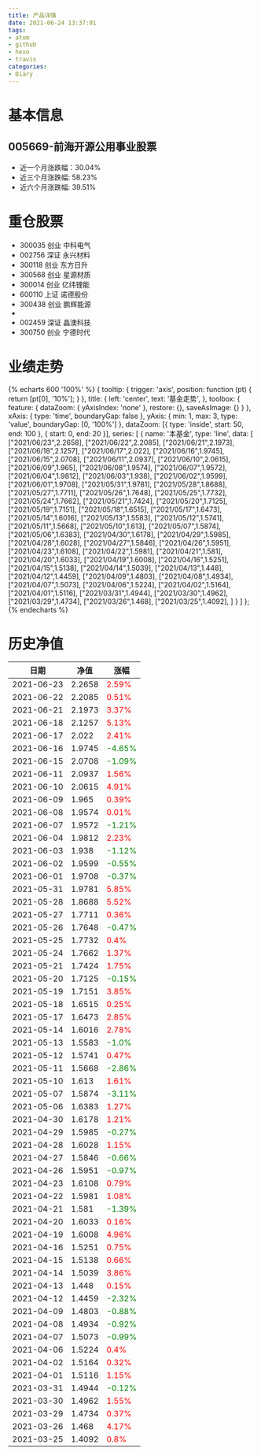 ```yaml
---
title: 产品详情
date: 2021-06-24 13:37:01
tags:
- atom
- github
- hexo
- travis
categories:
- Diary
---
```


# 基本信息
## 005669-前海开源公用事业股票
- 近一个月涨跌幅：30.04%
- 近三个月涨跌幅: 58.23%
- 近六个月涨跌幅: 39.51%

# 重仓股票
- 300035 创业 中科电气
- 002756 深证 永兴材料
- 300118 创业 东方日升
- 300568 创业 星源材质
- 300014 创业 亿纬锂能
- 600110 上证 诺德股份
- 300438 创业 鹏辉能源
- 
- 002459 深证 晶澳科技
- 300750 创业 宁德时代
# 业绩走势

{% echarts 600 '100%' %}
{
  tooltip: {
        trigger: 'axis',
        position: function (pt) {
            return [pt[0], '10%'];
        }
    },
    title: {
        left: 'center',
        text: '基金走势',
    },
    toolbox: {
        feature: {
            dataZoom: {
                yAxisIndex: 'none'
            },
            restore: {},
            saveAsImage: {}
        }
    },
    xAxis: {
        type: 'time',
        boundaryGap: false
    },
    yAxis: {
        min: 1,
        max: 3,
        type: 'value',
        boundaryGap: [0, '100%']
    },
    dataZoom: [{
        type: 'inside',
        start: 50,
        end: 100
    }, {
        start: 0,
        end: 20
    }],
    series: [
        {
            name: '本基金',
            type: 'line',
            data: [
["2021/06/23",2.2658],
["2021/06/22",2.2085],
["2021/06/21",2.1973],
["2021/06/18",2.1257],
["2021/06/17",2.022],
["2021/06/16",1.9745],
["2021/06/15",2.0708],
["2021/06/11",2.0937],
["2021/06/10",2.0615],
["2021/06/09",1.965],
["2021/06/08",1.9574],
["2021/06/07",1.9572],
["2021/06/04",1.9812],
["2021/06/03",1.938],
["2021/06/02",1.9599],
["2021/06/01",1.9708],
["2021/05/31",1.9781],
["2021/05/28",1.8688],
["2021/05/27",1.7711],
["2021/05/26",1.7648],
["2021/05/25",1.7732],
["2021/05/24",1.7662],
["2021/05/21",1.7424],
["2021/05/20",1.7125],
["2021/05/19",1.7151],
["2021/05/18",1.6515],
["2021/05/17",1.6473],
["2021/05/14",1.6016],
["2021/05/13",1.5583],
["2021/05/12",1.5741],
["2021/05/11",1.5668],
["2021/05/10",1.613],
["2021/05/07",1.5874],
["2021/05/06",1.6383],
["2021/04/30",1.6178],
["2021/04/29",1.5985],
["2021/04/28",1.6028],
["2021/04/27",1.5846],
["2021/04/26",1.5951],
["2021/04/23",1.6108],
["2021/04/22",1.5981],
["2021/04/21",1.581],
["2021/04/20",1.6033],
["2021/04/19",1.6008],
["2021/04/16",1.5251],
["2021/04/15",1.5138],
["2021/04/14",1.5039],
["2021/04/13",1.448],
["2021/04/12",1.4459],
["2021/04/09",1.4803],
["2021/04/08",1.4934],
["2021/04/07",1.5073],
["2021/04/06",1.5224],
["2021/04/02",1.5164],
["2021/04/01",1.5116],
["2021/03/31",1.4944],
["2021/03/30",1.4962],
["2021/03/29",1.4734],
["2021/03/26",1.468],
["2021/03/25",1.4092],
]
        }
    ]
};
{% endecharts %}

# 历史净值

| 日期 | 净值 | 涨幅 |
| --- | --- | --- |
|2021-06-23|2.2658|<font color=red>2.59%</font>|
|2021-06-22|2.2085|<font color=red>0.51%</font>|
|2021-06-21|2.1973|<font color=red>3.37%</font>|
|2021-06-18|2.1257|<font color=red>5.13%</font>|
|2021-06-17|2.022|<font color=red>2.41%</font>|
|2021-06-16|1.9745|<font color=green>-4.65%</font>|
|2021-06-15|2.0708|<font color=green>-1.09%</font>|
|2021-06-11|2.0937|<font color=red>1.56%</font>|
|2021-06-10|2.0615|<font color=red>4.91%</font>|
|2021-06-09|1.965|<font color=red>0.39%</font>|
|2021-06-08|1.9574|<font color=red>0.01%</font>|
|2021-06-07|1.9572|<font color=green>-1.21%</font>|
|2021-06-04|1.9812|<font color=red>2.23%</font>|
|2021-06-03|1.938|<font color=green>-1.12%</font>|
|2021-06-02|1.9599|<font color=green>-0.55%</font>|
|2021-06-01|1.9708|<font color=green>-0.37%</font>|
|2021-05-31|1.9781|<font color=red>5.85%</font>|
|2021-05-28|1.8688|<font color=red>5.52%</font>|
|2021-05-27|1.7711|<font color=red>0.36%</font>|
|2021-05-26|1.7648|<font color=green>-0.47%</font>|
|2021-05-25|1.7732|<font color=red>0.4%</font>|
|2021-05-24|1.7662|<font color=red>1.37%</font>|
|2021-05-21|1.7424|<font color=red>1.75%</font>|
|2021-05-20|1.7125|<font color=green>-0.15%</font>|
|2021-05-19|1.7151|<font color=red>3.85%</font>|
|2021-05-18|1.6515|<font color=red>0.25%</font>|
|2021-05-17|1.6473|<font color=red>2.85%</font>|
|2021-05-14|1.6016|<font color=red>2.78%</font>|
|2021-05-13|1.5583|<font color=green>-1.0%</font>|
|2021-05-12|1.5741|<font color=red>0.47%</font>|
|2021-05-11|1.5668|<font color=green>-2.86%</font>|
|2021-05-10|1.613|<font color=red>1.61%</font>|
|2021-05-07|1.5874|<font color=green>-3.11%</font>|
|2021-05-06|1.6383|<font color=red>1.27%</font>|
|2021-04-30|1.6178|<font color=red>1.21%</font>|
|2021-04-29|1.5985|<font color=green>-0.27%</font>|
|2021-04-28|1.6028|<font color=red>1.15%</font>|
|2021-04-27|1.5846|<font color=green>-0.66%</font>|
|2021-04-26|1.5951|<font color=green>-0.97%</font>|
|2021-04-23|1.6108|<font color=red>0.79%</font>|
|2021-04-22|1.5981|<font color=red>1.08%</font>|
|2021-04-21|1.581|<font color=green>-1.39%</font>|
|2021-04-20|1.6033|<font color=red>0.16%</font>|
|2021-04-19|1.6008|<font color=red>4.96%</font>|
|2021-04-16|1.5251|<font color=red>0.75%</font>|
|2021-04-15|1.5138|<font color=red>0.66%</font>|
|2021-04-14|1.5039|<font color=red>3.86%</font>|
|2021-04-13|1.448|<font color=red>0.15%</font>|
|2021-04-12|1.4459|<font color=green>-2.32%</font>|
|2021-04-09|1.4803|<font color=green>-0.88%</font>|
|2021-04-08|1.4934|<font color=green>-0.92%</font>|
|2021-04-07|1.5073|<font color=green>-0.99%</font>|
|2021-04-06|1.5224|<font color=red>0.4%</font>|
|2021-04-02|1.5164|<font color=red>0.32%</font>|
|2021-04-01|1.5116|<font color=red>1.15%</font>|
|2021-03-31|1.4944|<font color=green>-0.12%</font>|
|2021-03-30|1.4962|<font color=red>1.55%</font>|
|2021-03-29|1.4734|<font color=red>0.37%</font>|
|2021-03-26|1.468|<font color=red>4.17%</font>|
|2021-03-25|1.4092|<font color=red>0.8%</font>|
